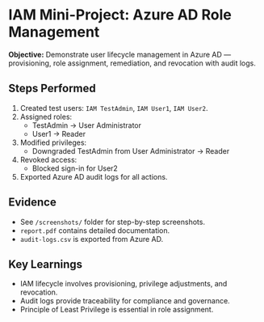 # IAM Mini-Project: Azure AD Role Management

**Objective:** Demonstrate user lifecycle management in Azure AD — provisioning, role assignment, remediation, and revocation with audit logs.

## Steps Performed
1. Created test users: `IAM TestAdmin`, `IAM User1`, `IAM User2`.
2. Assigned roles:
   - TestAdmin → User Administrator
   - User1 → Reader
3. Modified privileges:
   - Downgraded TestAdmin from User Administrator → Reader
4. Revoked access:
   - Blocked sign-in for User2
5. Exported Azure AD audit logs for all actions.

## Evidence
- See `/screenshots/` folder for step-by-step screenshots.
- `report.pdf` contains detailed documentation.
- `audit-logs.csv` is exported from Azure AD.

## Key Learnings
- IAM lifecycle involves provisioning, privilege adjustments, and revocation.
- Audit logs provide traceability for compliance and governance.
- Principle of Least Privilege is essential in role assignment.
